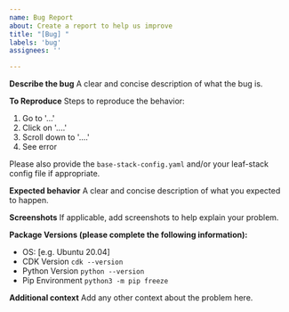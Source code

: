 ```yaml
---
name: Bug Report
about: Create a report to help us improve
title: "[Bug] "
labels: 'bug'
assignees: ''

---
```


**Describe the bug**
A clear and concise description of what the bug is.

**To Reproduce**
Steps to reproduce the behavior:

1. Go to '...'
2. Click on '....'
3. Scroll down to '....'
4. See error

Please also provide the `base-stack-config.yaml` and/or your leaf-stack config file if appropriate.

**Expected behavior**
A clear and concise description of what you expected to happen.

**Screenshots**
If applicable, add screenshots to help explain your problem.

**Package Versions (please complete the following information):**

- OS: [e.g. Ubuntu 20.04]
- CDK Version `cdk --version`
- Python Version `python --version`
- Pip Environment `python3 -m pip freeze`

**Additional context**
Add any other context about the problem here.

